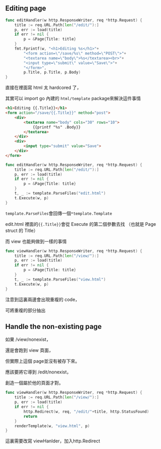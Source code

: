 ## Editing page
 
```go
func editHandler(w http.ResponseWriter, req *http.Request) {
    title := req.URL.Path[len("/edit/"):]
    p, err := load(title)
    if err != nil {
        p = &Page{Title: title}
    }
    fmt.Fprintf(w, "<h1>Editing %s</h1>"+
        "<form action=\"/save/%s\" method=\"POST\">"+
        "<textarea name=\"body\">%s</textarea><br>"+
        "<input type=\"submit\" value=\"Save\">"+
        "</form>",
        p.Title, p.Title, p.Body)
}
```
直接在裡面寫 html 太 hardcored 了，

其實可以 import go 內建的 `html/template` package來解決這件事情

```html
<h1>Editing {{.Title}}</h1>
<form action="/save/{{.Title}}" method="post">
    <div>
        <textarea name="body" cols="30" rows="10">
            {{printf "%s" .Body}}
        </textarea>
    </div>
    <div>
        <input type="submit" value="Save">
    </div>
</form>
```

```go
func editHandler(w http.ResponseWriter, req *http.Request) {
    title := req.URL.Path[len("/edit/"):]
    p, err := load(title)
    if err != nil {
        p = &Page{Title: title}
    }
    t, _ := template.ParseFiles("edit.html")
    t.Execute(w, p)
}
```

`template.ParseFiles`會回傳一個`*template.Template`

edit.html 裡面的`{{.Title}}`會從 Execute 的第二個參數去找
（也就是 Page struct 的 Title）

而 view 也能夠做到一樣的事情

```go
func viewHandler(w http.ResponseWriter, req *http.Request) {
    title := req.URL.Path[len("/view/"):]
    p, err := load(title)
    if err != nil {
        p = &Page{Title: title}
    }
    t, _ := template.ParseFiles("view.html")
    t.Execute(w, p)
}
```

注意到這裏兩邊會出現重複的 code，

可將重複的部分抽出

## Handle the non-existing page

如果 /view/nonexist，

還是會跑到 view 頁面，

但實際上這個 page並沒有被存下來。

應該要將它導到 /edit/nonexist，

創造一個屬於他的頁面才對。

```go
func viewHandler(w http.ResponseWriter, req *http.Request) {
    title := req.URL.Path[len("/view/"):]
    p, err := load(title)
    if err != nil {
        http.Redirect(w, req, "/edit/"+title, http.StatusFound)
        return
    }
    renderTemplate(w, "view.html", p)
}
```

這裏需要改寫 viewHanlder，加入http.Redirect